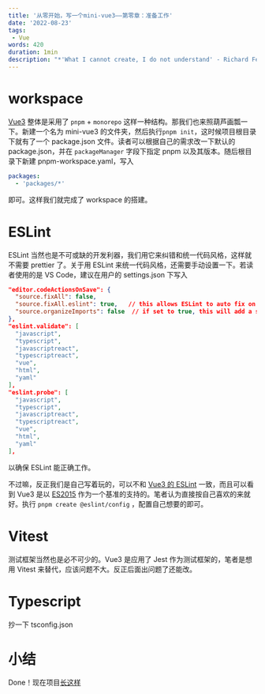 ```yaml
---
title: '从零开始，写一个mini-vue3——第零章：准备工作'
date: '2022-08-23'
tags:
 - Vue
words: 420
duration: 1min
description: "*'What I cannot create, I do not understand' - Richard Feynman*。写一个 mini Vue3，是为了更好地理解 Vue3！Let's go!"
---
```


# workspace

[Vue3](https://github.com/vuejs/core) 整体是采用了 `pnpm` + `monorepo` 这样一种结构。那我们也来照葫芦画瓢一下。新建一个名为 mini-vue3 的文件夹，然后执行`pnpm init`，这时候项目根目录下就有了一个 package.json 文件。读者可以根据自己的需求改一下默认的 package.json，并在 `packageManager` 字段下指定 pnpm 以及其版本。随后根目录下新建 pnpm-workspace.yaml，写入

```yaml
packages:
  - 'packages/*'
```

即可。这样我们就完成了 workspace 的搭建。

# ESLint

ESLint 当然也是不可或缺的开发利器，我们用它来纠错和统一代码风格，这样就不需要 prettier 了。关于用 ESLint 来统一代码风格，还需要手动设置一下。若读者使用的是 VS Code，建议在用户的 settings.json 下写入

```json
"editor.codeActionsOnSave": {
  "source.fixAll": false,
  "source.fixAll.eslint": true,   // this allows ESLint to auto fix on save
  "source.organizeImports": false  // if set to true, this will add a semi to the end of the line, mdzz
},
"eslint.validate": [
  "javascript",
  "typescript",
  "javascriptreact",
  "typescriptreact",
  "vue",
  "html",
  "yaml"
],
"eslint.probe": [
  "javascript",
  "typescript",
  "javascriptreact",
  "typescriptreact",
  "vue",
  "html",
  "yaml"
],
```

以确保 ESLint 能正确工作。

不过嘛，反正我们是自己写着玩的，可以不和 [Vue3 的 ESLint](https://github.com/vuejs/core/blob/main/.eslintrc.js) 一致，而且可以看到 Vue3 是以 [ES2015](https://github.com/vuejs/core/blob/main/.eslintrc.js#L20) 作为一个基准的支持的。笔者认为直接按自己喜欢的来就好。执行 `pnpm create @eslint/config` ，配置自己想要的即可。

# Vitest

测试框架当然也是必不可少的。Vue3 是应用了 Jest 作为测试框架的，笔者是想用 Vitest 来替代，应该问题不大。反正后面出问题了还能改。

# Typescript

抄一下 tsconfig.json

#  小结

Done！现在项目[长这样](https://github.com/GODLiangCY/mini-vue3/tree/c1abfc95c8b1eeff622dbf8b0a4595b79a5182cf)
